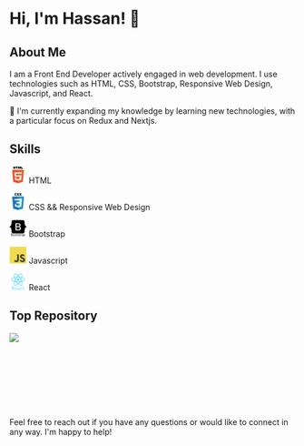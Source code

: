 # Hi, I'm Hassan! 👋

## About Me
I am a Front End Developer actively engaged in web development. I use technologies such as HTML, CSS, Bootstrap, Responsive Web Design, Javascript, and React.

🧠 I'm currently expanding my knowledge by learning new technologies, with a particular focus on Redux and Nextjs.

## Skills
 <img src="https://raw.githubusercontent.com/devicons/devicon/master/icons/html5/html5-original-wordmark.svg" alt="HTML5" width="30" height="30"/> HTML
 
 <img src="https://raw.githubusercontent.com/devicons/devicon/master/icons/css3/css3-original-wordmark.svg" alt="CSS3" width="30" height="30"/> CSS && Responsive Web Design
 
 <img src="https://raw.githubusercontent.com/devicons/devicon/master/icons/bootstrap/bootstrap-plain-wordmark.svg" alt="Bootstrap" width="30" height="30"/> Bootstrap
   
 <img src="https://raw.githubusercontent.com/devicons/devicon/master/icons/javascript/javascript-original.svg" alt="JavaScript" width="30" height="30"/> Javascript
 
 <img src="https://raw.githubusercontent.com/devicons/devicon/master/icons/react/react-original-wordmark.svg" alt="React" width="30" height="30"/> React

## Top Repository
<div width="100%" align="center">
 <a href="https://github.com/Iamhhp/website-articles-courses" align="left">
  <img align="left" width="45%" src="https://github-readme-stats.vercel.app/api/pin/?username=Iamhhp&repo=website-articles-courses&title_color=0891b2&text_color=ffffff&icon_color=0891b2&bg_color=1c1917&hide_border=true&locale=en" />
 </a>
 
</div><br /><br /><br /><br /><br /><br /><br />


##
Feel free to reach out if you have any questions or would like to connect in any way. I'm happy to help!
